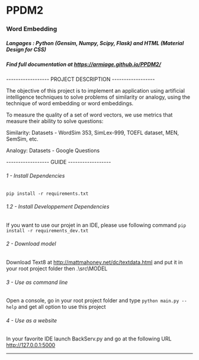 # PPDM2
### Word Embedding

##### Langages : Python (Gensim, Numpy, Scipy, Flask) and HTML (Material Design for CSS)
##### Find full documentation at https://armiage.github.io/PPDM2/

------------------ PROJECT DESCRIPTION ------------------

The objective of this project is to implement an application using artificial intelligence techniques to solve problems of similarity or analogy, using the technique of word embedding or word embeddings.

To measure the quality of a set of word vectors, we use metrics that measure their ability to solve questions:

Similarity: Datasets - WordSim 353, SimLex-999, TOEFL dataset, MEN, SemSim, etc.

Analogy: Datasets - Google Questions

------------------ GUIDE ------------------

###### 1 - Install Dependencies
```pip install -r requirements.txt```

###### 1.2 - Install Developpement Dependencies
If you want to use our projet in an IDE, please use following command ```pip install -r requirements_dev.txt```

###### 2 - Download model
Download Text8 at http://mattmahoney.net/dc/textdata.html and put it in your root project folder then .\src\MODEL

###### 3 - Use as command line
Open a console, go in your root project folder and type ```python main.py --help``` and get all option to use this project

###### 4 - Use as a website
In your favorite IDE launch BackServ.py and go at the following URL http://127.0.0.1:5000

------

